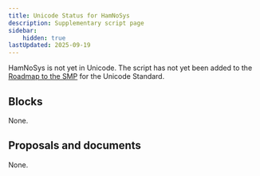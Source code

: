 ```yaml
---
title: Unicode Status for HamNoSys
description: Supplementary script page
sidebar:
    hidden: true
lastUpdated: 2025-09-19
---
```


HamNoSys is not yet in Unicode. The script has not yet been added to the [Roadmap to the SMP](http://www.unicode.org/roadmaps/smp/) for the Unicode Standard.

## Blocks

None.

## Proposals and documents

None.
